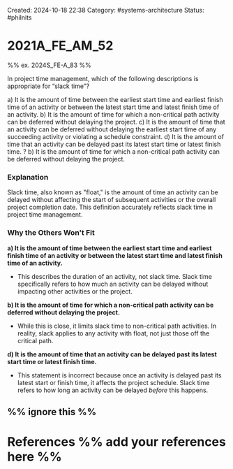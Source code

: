 Created: 2024-10-18 22:38
Category:  #systems-architecture 
Status: #philnits



# 2021A_FE_AM_52

%% ex. 2024S_FE-A_83 %%

In project time management, which of the following descriptions is appropriate for “slack time”?

a) It is the amount of time between the earliest start time and earliest finish time of an activity or between the latest start time and latest finish time of an activity. 
b) It is the amount of time for which a non-critical path activity can be deferred without delaying the project. 
c) It is the amount of time that an activity can be deferred without delaying the earliest start time of any succeeding activity or violating a schedule constraint. 
d) It is the amount of time that an activity can be delayed past its latest start time or latest finish time.
? 
b) It is the amount of time for which a non-critical path activity can be deferred without delaying the project. 
### Explanation

Slack time, also known as "float," is the amount of time an activity can be delayed without affecting the start of subsequent activities or the overall project completion date. This definition accurately reflects slack time in project time management.

### Why the Others Won't Fit

**a) It is the amount of time between the earliest start time and earliest finish time of an activity or between the latest start time and latest finish time of an activity.**

- This describes the duration of an activity, not slack time. Slack time specifically refers to how much an activity can be delayed without impacting other activities or the project.

**b) It is the amount of time for which a non-critical path activity can be deferred without delaying the project.**

- While this is close, it limits slack time to non-critical path activities. In reality, slack applies to any activity with float, not just those off the critical path.

**d) It is the amount of time that an activity can be delayed past its latest start time or latest finish time.**

- This statement is incorrect because once an activity is delayed past its latest start or finish time, it affects the project schedule. Slack time refers to how long an activity can be delayed _before_ this happens.





%% ignore this %%
---









# References %% add your references here %%
